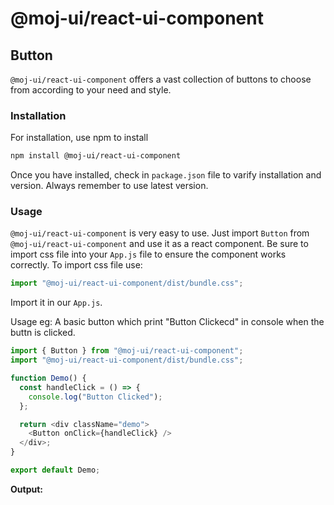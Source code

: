 # @moj-ui/react-ui-component

## Button

`@moj-ui/react-ui-component` offers a vast collection of buttons to choose from according to your need and style.

### Installation

For installation, use npm to install

```bash
npm install @moj-ui/react-ui-component
```

Once you have installed, check in `package.json` file to varify installation and version. Always remember to use latest version.

### Usage

`@moj-ui/react-ui-component` is very easy to use. Just import `Button` from `@moj-ui/react-ui-component` and use it as a react component. Be sure to import css file into your `App.js` file to ensure the component works correctly.
To import css file use:

```javascript
import "@moj-ui/react-ui-component/dist/bundle.css";
```

Import it in our `App.js`.

Usage eg:
A basic button which print "Button Clickecd" in console when the buttn is clicked.

```javascript
import { Button } from "@moj-ui/react-ui-component";
import "@moj-ui/react-ui-component/dist/bundle.css";

function Demo() {
  const handleClick = () => {
    console.log("Button Clicked");
  };

  return <div className="demo">
    <Button onClick={handleClick} />
  </div>;
}

export default Demo;
```
**Output:**



